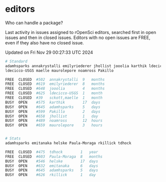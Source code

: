 # editors

Who can handle a package?

Last activity in issues assigned to rOpenSci editors, searched first in open
issues and then in closed issues. Editors with no open issues are FREE, even if
they also have no closed issue.


Updated on Fri Nov 29 00:27:33 UTC 2024

```bash
# Standard
adamhsparks annakrystalli emilyriederer jhollist jooolia karthik ldecicco
ldecicco-USGS maelle maurolepore noamross Pakillo

FREE  CLOSED  #502  annakrystalli  9   months
FREE  CLOSED  #619  emilyriederer  8   months
FREE  CLOSED  #648  jooolia        4   months
FREE  CLOSED  #625  ldecicco-USGS  1   month
FREE  CLOSED  #39   sckott,maelle  1   month
BUSY  OPEN    #575  karthik        17  days
BUSY  OPEN    #645  adamhsparks    5   days
BUSY  OPEN    #599  Pakillo        2   days
BUSY  OPEN    #658  jhollist       1   day
BUSY  OPEN    #489  noamross       12  hours
BUSY  OPEN    #659  maurolepore    3   hours


# Stats
adamhsparks emitanaka helske Paula-Moraga rkillick tdhock

FREE  CLOSED  #475  tdhock        1   year
FREE  CLOSED  #603  Paula-Moraga  8   months
BUSY  OPEN    #546  helske        17  days
BUSY  OPEN    #632  emitanaka     6   days
BUSY  OPEN    #645  adamhsparks   5   days
BUSY  OPEN    #626  rkillick      1   day
```
